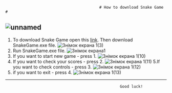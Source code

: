                                              # How to download Snake Game #
   ![unnamed](httpsuser-images.githubusercontent.com5842945274643517-860d4580-517d-11ea-9cf1-cf2dae72afd8.jpg)
-------------------------------

1. To download Snake Game open this [link](httpsdrive.google.comopenid=17lvRiPJOtJVP73-6puv2V-YeHBrKyjba).
Then download SnakeGame.exe file.
![Знімок екрана 1(3)](httpsuser-images.githubusercontent.com5842945274642616-f9ae5300-517b-11ea-9328-56f87018692f.png)
2. Run SnakeGame.exe file.
![Знімок екрана1](httpsuser-images.githubusercontent.com5842945274644448-f9638700-517e-11ea-8542-3f114447e2e9.png)
3. If you want to start new game - press 1.
![Знімок екрана 1(10)](httpsuser-images.githubusercontent.com5842945274644009-4c890a00-517e-11ea-9bd2-9cb43fe0aad3.png)
4. If you want to check your scores - press 2.
![Знімок екрана 1(11)](httpsuser-images.githubusercontent.com5842945274644067-60cd0700-517e-11ea-9f90-6426308bd193.png)
5.If you want to check controls - press 3.
![Знімок екрана 1(12)](httpsuser-images.githubusercontent.com5842945274644093-6e828c80-517e-11ea-95ce-40f5e6e44b44.png)
6. if you want to exit - press 4.
![Знімок екрана 1(13)](httpsuser-images.githubusercontent.com5842945274644120-7a6e4e80-517e-11ea-9d49-0083095f130d.png)
-------------------------------
                                                      Good luck!
